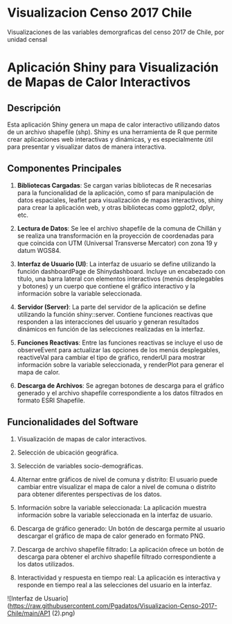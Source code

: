 # Visualizacion Censo 2017 Chile
 Visualizaciones de las variables demorgraficas del censo 2017 de Chile, por unidad censal
# Aplicación Shiny para Visualización de Mapas de Calor Interactivos

## Descripción

Esta aplicación Shiny genera un mapa de calor interactivo utilizando datos de un archivo shapefile (shp). Shiny es una herramienta de R que permite crear aplicaciones web interactivas y dinámicas, y es especialmente útil para presentar y visualizar datos de manera interactiva.

## Componentes Principales

1. **Bibliotecas Cargadas**: Se cargan varias bibliotecas de R necesarias para la funcionalidad de la aplicación, como sf para manipulación de datos espaciales, leaflet para visualización de mapas interactivos, shiny para crear la aplicación web, y otras bibliotecas como ggplot2, dplyr, etc.

2. **Lectura de Datos**: Se lee el archivo shapefile de la comuna de Chillán y se realiza una transformación en la proyección de coordenadas para que coincida con UTM (Universal Transverse Mercator) con zona 19 y datum WGS84.

3. **Interfaz de Usuario (UI)**: La interfaz de usuario se define utilizando la función dashboardPage de Shinydashboard. Incluye un encabezado con título, una barra lateral con elementos interactivos (menús desplegables y botones) y un cuerpo que contiene el gráfico interactivo y la información sobre la variable seleccionada.

4. **Servidor (Server)**: La parte del servidor de la aplicación se define utilizando la función shiny::server. Contiene funciones reactivas que responden a las interacciones del usuario y generan resultados dinámicos en función de las selecciones realizadas en la interfaz.

5. **Funciones Reactivas**: Entre las funciones reactivas se incluye el uso de observeEvent para actualizar las opciones de los menús desplegables, reactiveVal para cambiar el tipo de gráfico, renderUI para mostrar información sobre la variable seleccionada, y renderPlot para generar el mapa de calor.

6. **Descarga de Archivos**: Se agregan botones de descarga para el gráfico generado y el archivo shapefile correspondiente a los datos filtrados en formato ESRI Shapefile.

## Funcionalidades del Software

1. Visualización de mapas de calor interactivos.

2. Selección de ubicación geográfica.

3. Selección de variables socio-demográficas.

4. Alternar entre gráficos de nivel de comuna y distrito: El usuario puede cambiar entre visualizar el mapa de calor a nivel de comuna o distrito para obtener diferentes perspectivas de los datos.

5. Información sobre la variable seleccionada: La aplicación muestra información sobre la variable seleccionada en la interfaz de usuario.

6. Descarga de gráfico generado: Un botón de descarga permite al usuario descargar el gráfico de mapa de calor generado en formato PNG.

7. Descarga de archivo shapefile filtrado: La aplicación ofrece un botón de descarga para obtener el archivo shapefile filtrado correspondiente a los datos utilizados.

8. Interactividad y respuesta en tiempo real: La aplicación es interactiva y responde en tiempo real a las selecciones del usuario en la interfaz.

![Interfaz de Usuario](https://raw.githubusercontent.com/Pgadatos/Visualizacion-Censo-2017-Chile/main/AP1 (2).png)


